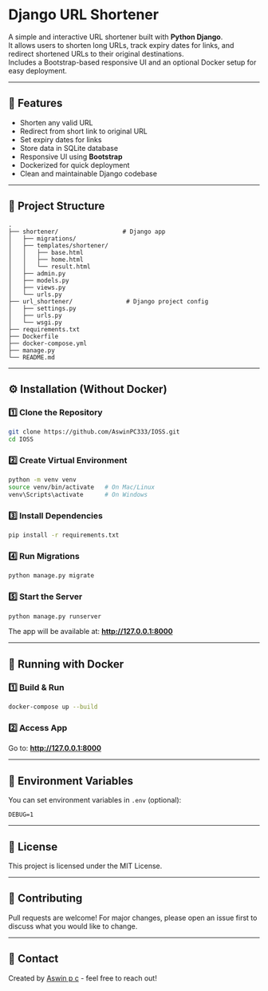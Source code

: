 # Django URL Shortener

A simple and interactive URL shortener built with **Python Django**.  
It allows users to shorten long URLs, track expiry dates for links, and redirect shortened URLs to their original destinations.  
Includes a Bootstrap-based responsive UI and an optional Docker setup for easy deployment.

---

## 🚀 Features
- Shorten any valid URL
- Redirect from short link to original URL
- Set expiry dates for links
- Store data in SQLite database
- Responsive UI using **Bootstrap**
- Dockerized for quick deployment
- Clean and maintainable Django codebase

---

## 📂 Project Structure
```
.
├── shortener/                  # Django app
│   ├── migrations/
│   ├── templates/shortener/
│   │   ├── base.html
│   │   ├── home.html
│   │   └── result.html
│   ├── admin.py
│   ├── models.py
│   ├── views.py
│   └── urls.py
├── url_shortener/               # Django project config
│   ├── settings.py
│   ├── urls.py
│   └── wsgi.py
├── requirements.txt
├── Dockerfile
├── docker-compose.yml
├── manage.py
└── README.md
```

---

## ⚙️ Installation (Without Docker)

### 1️⃣ Clone the Repository
```bash
git clone https://github.com/AswinPC333/IOSS.git
cd IOSS
```

### 2️⃣ Create Virtual Environment
```bash
python -m venv venv
source venv/bin/activate   # On Mac/Linux
venv\Scripts\activate      # On Windows
```

### 3️⃣ Install Dependencies
```bash
pip install -r requirements.txt
```

### 4️⃣ Run Migrations
```bash
python manage.py migrate
```

### 5️⃣ Start the Server
```bash
python manage.py runserver
```

The app will be available at: **http://127.0.0.1:8000**

---

## 🐳 Running with Docker

### 1️⃣ Build & Run
```bash
docker-compose up --build
```

### 2️⃣ Access App
Go to: **http://127.0.0.1:8000**

---

## 🔧 Environment Variables
You can set environment variables in `.env` (optional):
```
DEBUG=1
```

---

## 📜 License
This project is licensed under the MIT License.

---

## 🤝 Contributing
Pull requests are welcome! For major changes, please open an issue first to discuss what you would like to change.

---

## 📧 Contact
Created by [Aswin p c](https://github.com/AswinPC333) - feel free to reach out!
